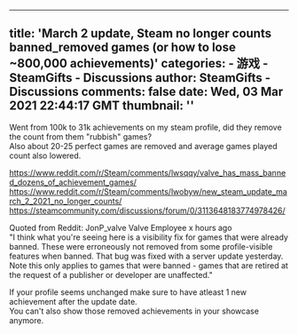 
---
title: 'March 2 update, Steam no longer counts banned_removed games (or how to lose ~800,000 achievements)'
categories: 
    - 游戏
    - SteamGifts - Discussions
author: SteamGifts - Discussions
comments: false
date: Wed, 03 Mar 2021 22:44:17 GMT
thumbnail: ''
---

<div>   
<p>Went from 100k to 31k achievements on my steam profile, did they remove the count from them "rubbish" games?<br>
Also about 20-25 perfect games are removed and average games played count also lowered.</p>
<p><a href="https://www.reddit.com/r/Steam/comments/lwsqqy/valve_has_mass_banned_dozens_of_achievement_games/" rel="nofollow noopener" target="_blank">https://www.reddit.com/r/Steam/comments/lwsqqy/valve_has_mass_banned_dozens_of_achievement_games/</a><br>
<a href="https://www.reddit.com/r/Steam/comments/lwobyw/new_steam_update_march_2_2021_no_longer_counts/" rel="nofollow noopener" target="_blank">https://www.reddit.com/r/Steam/comments/lwobyw/new_steam_update_march_2_2021_no_longer_counts/</a><br>
<a href="https://steamcommunity.com/discussions/forum/0/3113648183774978426/" rel="nofollow noopener" target="_blank">https://steamcommunity.com/discussions/forum/0/3113648183774978426/</a></p>
<p>Quoted from Reddit: JonP_valve Valve Employee x hours ago<br>
"I think what you're seeing here is a visibility fix for games that were already banned. These were erroneously not removed from some profile-visible features when banned. That bug was fixed with a server update yesterday.<br>
Note this only applies to games that were banned - games that are retired at the request of a publisher or developer are unaffected."</p>
<p>If your profile seems unchanged make sure to have atleast 1 new achievement after the update date.<br>
You can't also show those removed achievements in your showcase anymore.</p>  
</div>
            